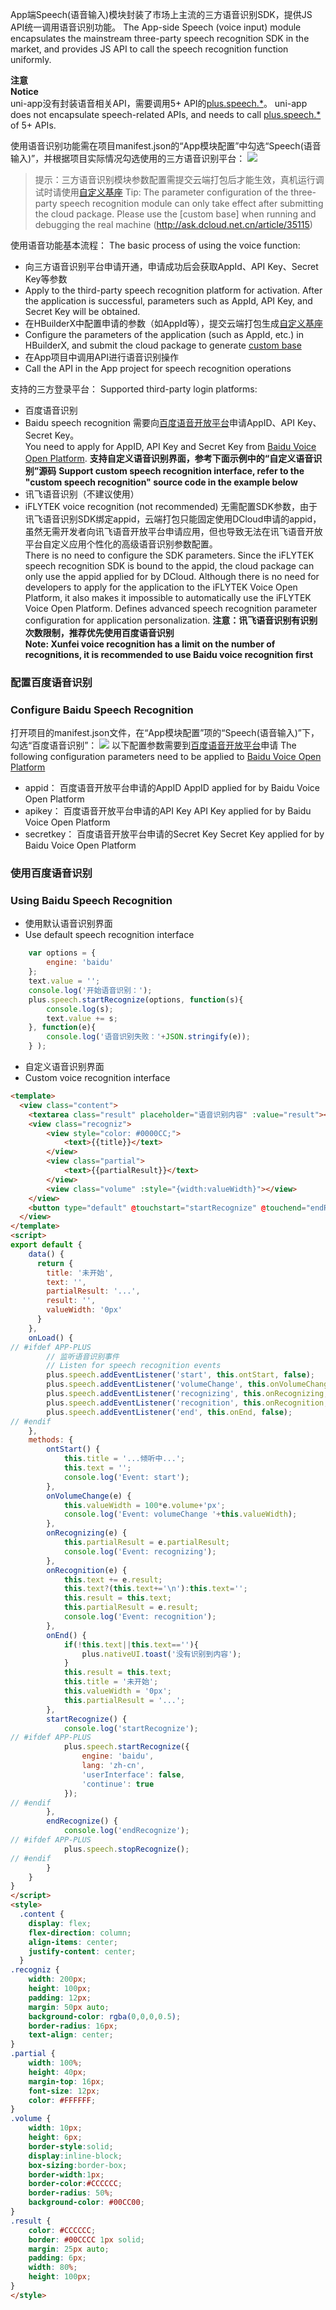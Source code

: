 App端Speech(语音输入)模块封装了市场上主流的三方语音识别SDK，提供JS API统一调用语音识别功能。
The App-side Speech (voice input) module encapsulates the mainstream three-party speech recognition SDK in the market, and provides JS API to call the speech recognition function uniformly.

**注意**  
**Notice**  
uni-app没有封装语音相关API，需要调用5+ API的[plus.speech.*](https://www.html5plus.org/doc/zh_cn/speech.html)。
uni-app does not encapsulate speech-related APIs, and needs to call [plus.speech.*](https://www.html5plus.org/doc/zh_cn/speech.html) of 5+ APIs.



使用语音识别功能需在项目manifest.json的“App模块配置”中勾选“Speech(语音输入)”，并根据项目实际情况勾选使用的三方语音识别平台：
![](https://native-res.dcloud.net.cn/images/uniapp/speech/modules.png)

> 提示：三方语音识别模块参数配置需提交云端打包后才能生效，真机运行调试时请使用[自定义基座](http://ask.dcloud.net.cn/article/35115)
> Tip: The parameter configuration of the three-party speech recognition module can only take effect after submitting the cloud package. Please use the [custom base] when running and debugging the real machine (http://ask.dcloud.net.cn/article/35115)

使用语音功能基本流程：
The basic process of using the voice function:
- 向三方语音识别平台申请开通，申请成功后会获取AppId、API Key、Secret Key等参数
- Apply to the third-party speech recognition platform for activation. After the application is successful, parameters such as AppId, API Key, and Secret Key will be obtained.
- 在HBuilderX中配置申请的参数（如AppId等），提交云端打包生成[自定义基座](http://ask.dcloud.net.cn/article/35115)
- Configure the parameters of the application (such as AppId, etc.) in HBuilderX, and submit the cloud package to generate [custom base](http://ask.dcloud.net.cn/article/35115)
- 在App项目中调用API进行语音识别操作
- Call the API in the App project for speech recognition operations

支持的三方登录平台：
Supported third-party login platforms:
- 百度语音识别  
- Baidu speech recognition
  需要向[百度语音开放平台](https://console.bce.baidu.com/ai/?fromai=1#/ai/speech/overview/index)申请AppID、API Key、Secret Key。  
  You need to apply for AppID, API Key and Secret Key from [Baidu Voice Open Platform](https://console.bce.baidu.com/ai/?fromai=1#/ai/speech/overview/index).
  **支持自定义语音识别界面，参考下面示例中的“自定义语音识别”源码**
  **Support custom speech recognition interface, refer to the "custom speech recognition" source code in the example below**
- 讯飞语音识别（不建议使用）  
- iFLYTEK voice recognition (not recommended)
  无需配置SDK参数，由于讯飞语音识别SDK绑定appid，云端打包只能固定使用DCloud申请的appid，虽然无需开发者向讯飞语音开放平台申请应用，但也导致无法在讯飞语音开放平台自定义应用个性化的高级语音识别参数配置。  
  There is no need to configure the SDK parameters. Since the iFLYTEK speech recognition SDK is bound to the appid, the cloud package can only use the appid applied for by DCloud. Although there is no need for developers to apply for the application to the iFLYTEK Voice Open Platform, it also makes it impossible to automatically use the iFLYTEK Voice Open Platform. Defines advanced speech recognition parameter configuration for application personalization.
  **注意：讯飞语音识别有识别次数限制，推荐优先使用百度语音识别**  
  **Note: Xunfei voice recognition has a limit on the number of recognitions, it is recommended to use Baidu voice recognition first**


### 配置百度语音识别  
### Configure Baidu Speech Recognition
打开项目的manifest.json文件，在“App模块配置”项的“Speech(语音输入)”下，勾选“百度语音识别”：
![](https://native-res.dcloud.net.cn/images/uniapp/speech/baidu-manifest.png)
以下配置参数需要到[百度语音开放平台](https://console.bce.baidu.com/ai/)申请
The following configuration parameters need to be applied to [Baidu Voice Open Platform](https://console.bce.baidu.com/ai/)
- appid：
百度语音开放平台申请的AppID
AppID applied for by Baidu Voice Open Platform
- apikey：
百度语音开放平台申请的API Key
API Key applied for by Baidu Voice Open Platform
- secretkey：
百度语音开放平台申请的Secret Key
Secret Key applied for by Baidu Voice Open Platform


### 使用百度语音识别  
### Using Baidu Speech Recognition
- 使用默认语音识别界面  
- Use default speech recognition interface
```js
	var options = {
		engine: 'baidu'
	};
	text.value = '';
	console.log('开始语音识别：');
	plus.speech.startRecognize(options, function(s){
		console.log(s);
		text.value += s;
	}, function(e){
		console.log('语音识别失败：'+JSON.stringify(e));
	} );
```

- 自定义语音识别界面  
- Custom voice recognition interface
``` html
<template>
  <view class="content">
	<textarea class="result" placeholder="语音识别内容" :value="result"></textarea>
	<view class="recogniz">
		<view style="color: #0000CC;">
			<text>{{title}}</text>
		</view>
		<view class="partial">
			<text>{{partialResult}}</text>
		</view>
		<view class="volume" :style="{width:valueWidth}"></view>
	</view>
	<button type="default" @touchstart="startRecognize" @touchend="endRecognize">按下开始&amp;松开结束</button>
  </view>
</template>
<script>
export default {
    data() {
      return {
		title: '未开始',
        text: '',
		partialResult: '...',
        result: '',
		valueWidth: '0px'
      }
    },
    onLoad() {
// #ifdef APP-PLUS
		// 监听语音识别事件
		// Listen for speech recognition events
		plus.speech.addEventListener('start', this.ontStart, false);
		plus.speech.addEventListener('volumeChange', this.onVolumeChange, false);
		plus.speech.addEventListener('recognizing', this.onRecognizing, false);
		plus.speech.addEventListener('recognition', this.onRecognition, false);
		plus.speech.addEventListener('end', this.onEnd, false);
// #endif
    },
	methods: {
		ontStart() {
			this.title = '...倾听中...';
			this.text = '';
			console.log('Event: start');
		},
		onVolumeChange(e) {
			this.valueWidth = 100*e.volume+'px';
			console.log('Event: volumeChange '+this.valueWidth);
		},
		onRecognizing(e) {
			this.partialResult = e.partialResult;			
			console.log('Event: recognizing');
		},
		onRecognition(e) {
			this.text += e.result;
			this.text?(this.text+='\n'):this.text='';
			this.result = this.text;
			this.partialResult = e.result;
			console.log('Event: recognition');
		},
		onEnd() {
			if(!this.text||this.text==''){
				plus.nativeUI.toast('没有识别到内容');
			}
			this.result = this.text;
			this.title = '未开始';
			this.valueWidth = '0px';
			this.partialResult = '...';
		},
		startRecognize() {
			console.log('startRecognize');
// #ifdef APP-PLUS
			plus.speech.startRecognize({
				engine: 'baidu',
				lang: 'zh-cn',
				'userInterface': false,
				'continue': true
			});
// #endif
		},
		endRecognize() {
			console.log('endRecognize');
// #ifdef APP-PLUS
			plus.speech.stopRecognize();
// #endif
		}
	}
}
</script>
<style>
  .content {
    display: flex;
    flex-direction: column;
    align-items: center;
    justify-content: center;
  }
.recogniz {
    width: 200px;
    height: 100px;
    padding: 12px;
    margin: 50px auto;
    background-color: rgba(0,0,0,0.5);
    border-radius: 16px;
	text-align: center;
}
.partial {
    width: 100%;
    height: 40px;
    margin-top: 16px;
    font-size: 12px;
    color: #FFFFFF;
}
.volume {
	width: 10px;
	height: 6px;
	border-style:solid;
	display:inline-block;
	box-sizing:border-box;
	border-width:1px;
	border-color:#CCCCCC;
	border-radius: 50%;
    background-color: #00CC00;
}
.result {
	color: #CCCCCC;
	border: #00CCCC 1px solid;
	margin: 25px auto;
	padding: 6px;
	width: 80%;
	height: 100px;
}
</style>
```

